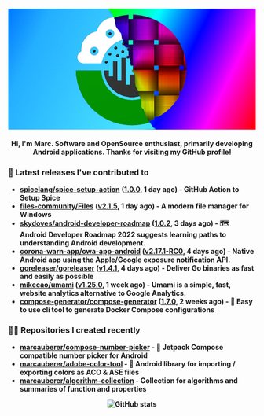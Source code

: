 <p align="center">
	<img src="https://raw.githubusercontent.com/marcauberer/marcauberer/master/images/frontpage-image.jpg">
	<br><br>
	<b>Hi, I'm Marc. Software and OpenSource enthusiast, primarily developing Android applications. Thanks for visiting my GitHub profile!
</p>

### 🚀 Latest releases I've contributed to


- [spicelang/spice-setup-action](https://github.com/spicelang/spice-setup-action) ([1.0.0](https://github.com/spicelang/spice-setup-action/releases/tag/1.0.0), 1 day ago) - GitHub Action to Setup Spice 
- [files-community/Files](https://github.com/files-community/Files) ([v2.1.5](https://github.com/files-community/Files/releases/tag/v2.1.5), 1 day ago) - A modern file manager for Windows
- [skydoves/android-developer-roadmap](https://github.com/skydoves/android-developer-roadmap) ([1.0.2](https://github.com/skydoves/android-developer-roadmap/releases/tag/1.0.2), 3 days ago) - 🗺 Android Developer Roadmap 2022 suggests learning paths to understanding Android development.
- [corona-warn-app/cwa-app-android](https://github.com/corona-warn-app/cwa-app-android) ([v2.17.1-RC0](https://github.com/corona-warn-app/cwa-app-android/releases/tag/v2.17.1-RC0), 4 days ago) - Native Android app using the Apple/Google exposure notification API.
- [goreleaser/goreleaser](https://github.com/goreleaser/goreleaser) ([v1.4.1](https://github.com/goreleaser/goreleaser/releases/tag/v1.4.1), 4 days ago) - Deliver Go binaries as fast and easily as possible
- [mikecao/umami](https://github.com/mikecao/umami) ([v1.25.0](https://github.com/mikecao/umami/releases/tag/v1.25.0), 1 week ago) - Umami is a simple, fast, website analytics alternative to Google Analytics.
- [compose-generator/compose-generator](https://github.com/compose-generator/compose-generator) ([1.7.0](https://github.com/compose-generator/compose-generator/releases/tag/1.7.0), 2 weeks ago) - 🐳 Easy to use cli tool to generate Docker Compose configurations

### 👨‍💻 Repositories I created recently
- [marcauberer/compose-number-picker](https://github.com/marcauberer/compose-number-picker) - 🔢 Jetpack Compose compatible number picker for Android
- [marcauberer/adobe-color-tool](https://github.com/marcauberer/adobe-color-tool) - 🎨 Android library for importing / exporting colors as ACO &amp; ASE files
- [marcauberer/algorithm-collection](https://github.com/marcauberer/algorithm-collection) - Collection for algorithms and summaries of function and properties

<p align="center">
	<img src="https://github-readme-stats.vercel.app/api?username=marcauberer&show_icons=true&theme=dark" alt="GitHub stats">
</p>

